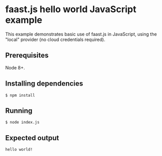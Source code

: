 # faast.js hello world JavaScript example

This example demonstrates basic use of faast.js in JavaScript, using the "local" provider (no cloud credentials required).

## Prerequisites

Node 8+.

## Installing dependencies

```shell
$ npm install
```

## Running

```shell
$ node index.js
```

## Expected output

```text
hello world!
```

